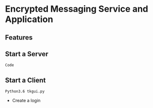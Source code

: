 # Encrypted Messaging Service and Application

## Features
## Start a Server
    Code
## Start a Client
    Python3.6 tkgui.py
* Create a login
